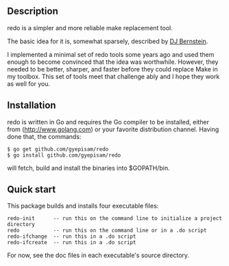 ## Description

redo is a simpler and more reliable make replacement tool.

The basic idea for it is, somewhat sparsely, described by [DJ Bernstein](http://cr.yp.to/redo.html).

I implemented a minimal set of redo tools some years ago and used them enough to become convinced
that the idea was worthwhile. However, they needed to be better, sharper, and faster before they could
replace Make in my toolbox. This set of tools meet that challenge ably and I hope they work as well for you.

## Installation

redo is written in Go and requires the Go compiler to be installed, either from (http://www.golang.com) or your favorite distribution channel. Having done that, the commands:

    $ go get github.com/gyepisam/redo
    $ go install github.com/gyepisam/redo

will fetch, build and install the binaries into $GOPATH/bin.

## Quick start

This package builds and installs four executable files:


    redo-init      -- run this on the command line to initialize a project directory
    redo           -- run this on the command line or in a .do script  
    redo-ifchange  -- run this in a .do script
    redo-ifcreate  -- run this in a .do script


For now, see the doc files in each executable's source directory.

